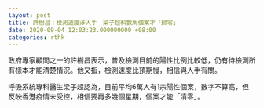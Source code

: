 ```yaml
---
layout: post
title: 許樹昌：檢測速度涉人手　梁子超料數周個案才「歸零」
date: 2020-09-04 12:03:23.000000000 +08:00
categories: rthk
---
```


政府專家顧問之一的許樹昌表示，普及檢測目前的陽性比例比較低，仍有待檢測所有樣本才能清楚情況。他又指，檢測速度比預期慢，相信與人手有關。

呼吸系統專科醫生梁子超認為，目前平均6萬人有1宗陽性個案，數字不算高，但反映香港疫情未受控，相信要再多幾個星期，個案才能「清零」。
